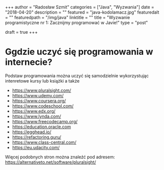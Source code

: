 +++
author = "Radosław Szmit"
categories = ["Java", "Wyzwania"]
date = "2018-04-20"
description = ""
featured = "java-kodolamacz.jpg"
featuredalt = ""
featuredpath = "/img/java"
linktitle = ""
title = "Wyzwanie programistyczne nr 1: Zacznijmy programować w Javie!"
type = "post"

draft = true
+++




# Ggdzie uczyć się programowania w internecie?

Podstaw programowania można uczyć się samodzielnie wykorzystując intenretowe kursy lub książki a także

* https://www.pluralsight.com/
* https://www.udemy.com/
* https://www.coursera.org/
* https://www.codeschool.com/
* https://www.edx.org/
* https://www.lynda.com/
* https://www.freecodecamp.org/
* https://education.oracle.com
* https://egghead.io/
* https://refactoring.guru/
* https://www.class-central.com/
* https://eu.udacity.com/

Więcej podobnych stron można znaleźć pod adresem: https://alternativeto.net/software/pluralsight/



